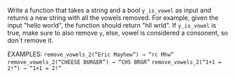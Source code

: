 Write a function that takes a string and a bool `y_is_vowel` as input and returns a new string with all the vowels removed. For example, given the input "hello world", the function should return "hll wrld". If `y_is_vowel` is true, make sure to also remove `y`, else, vowel is considered a consonent, so don`t remove it.

EXAMPLES:
`remove_vowels_2(“Eric Mayhew”) → “rc Mhw”`
`remove_vowels_2(“CHEESE BURGER”) → “CHS BRGR”`
`remove_vowels_2(“1+1 = 2!”) → “1+1 = 2!”`